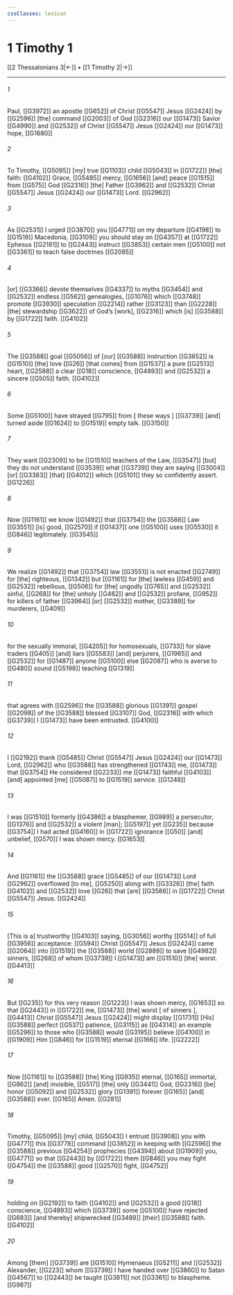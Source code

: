 ```yaml
---
cssClasses: lexicon
---
```


# 1 Timothy 1

[[2 Thessalonians 3|←]] • [[1 Timothy 2|→]]

---

###### 1
Paul, [[G3972]] an apostle [[G652]] of Christ [[G5547]] Jesus [[G2424]] by [[G2596]] [the] command [[G2003]] of God [[G2316]] our [[G1473]] Savior [[G4990]] and [[G2532]] of Christ [[G5547]] Jesus [[G2424]] our [[G1473]] hope, [[G1680]]

###### 2
To Timothy, [[G5095]] [my] true [[G1103]] child [[G5043]] in [[G1722]] [the] faith: [[G4102]] Grace, [[G5485]] mercy, [[G1656]] [and] peace [[G1515]] from [[G575]] God [[G2316]] [the] Father [[G3962]] and [[G2532]] Christ [[G5547]] Jesus [[G2424]] our [[G1473]] Lord. [[G2962]]

###### 3
As [[G2531]] I urged [[G3870]] you [[G4771]] on my departure [[G4198]] to [[G1519]] Macedonia, [[G3109]] you should stay on [[G4357]] at [[G1722]] Ephesus [[G2181]] to [[G2443]] instruct [[G3853]] certain men [[G5100]] not [[G3361]] to teach false doctrines [[G2085]]

###### 4
[or] [[G3366]] devote themselves [[G4337]] to myths [[G3454]] and [[G2532]] endless [[G562]] genealogies, [[G1076]] which [[G3748]] promote [[G3930]] speculation [[G2214]] rather [[G3123]] than [[G2228]] [the] stewardship [[G3622]] of God’s [work], [[G2316]] which [is] [[G3588]] by [[G1722]] faith. [[G4102]]

###### 5
The [[G3588]] goal [[G5056]] of [our] [[G3588]] instruction [[G3852]] is [[G1510]] [the] love [[G26]] [that comes] from [[G1537]] a pure [[G2513]] heart, [[G2588]] a clear [[G18]] conscience, [[G4893]] and [[G2532]] a sincere [[G505]] faith. [[G4102]]

###### 6
Some [[G5100]] have strayed [[G795]] from [ these ways ] [[G3739]] [and] turned aside [[G1624]] to [[G1519]] empty talk. [[G3150]]

###### 7
They want [[G2309]] to be [[G1510]] teachers of the Law, [[G3547]] [but] they do not understand [[G3539]] what [[G3739]] they are saying [[G3004]] [or] [[G3383]] [that] [[G4012]] which [[G5101]] they so confidently assert. [[G1226]]

###### 8
Now [[G1161]] we know [[G1492]] that [[G3754]] the [[G3588]] Law [[G3551]] [is] good, [[G2570]] if [[G1437]] one [[G5100]] uses [[G5530]] it [[G846]] legitimately. [[G3545]]

###### 9
We realize [[G1492]] that [[G3754]] law [[G3551]] is not enacted [[G2749]] for [the] righteous, [[G1342]] but [[G1161]] for [the] lawless [[G459]] and [[G2532]] rebellious, [[G506]] for [the] ungodly [[G765]] and [[G2532]] sinful, [[G268]] for [the] unholy [[G462]] and [[G2532]] profane, [[G952]] for killers of father [[G3964]] [or] [[G2532]] mother, [[G3389]] for murderers, [[G409]]

###### 10
for the sexually immoral, [[G4205]] for homosexuals, [[G733]] for slave traders [[G405]] [and] liars [[G5583]] [and] perjurers, [[G1965]] and [[G2532]] for [[G1487]] anyone [[G5100]] else [[G2087]] who is averse to [[G480]] sound [[G5198]] teaching [[G1319]]

###### 11
that agrees with [[G2596]] the [[G3588]] glorious [[G1391]] gospel [[G2098]] of the [[G3588]] blessed [[G3107]] God, [[G2316]] with which [[G3739]] I [[G1473]] have been entrusted. [[G4100]]

###### 12
I [[G2192]] thank [[G5485]] Christ [[G5547]] Jesus [[G2424]] our [[G1473]] Lord, [[G2962]] who [[G3588]] has strengthened [[G1743]] me, [[G1473]] that [[G3754]] He considered [[G2233]] me [[G1473]] faithful [[G4103]] [and] appointed [me] [[G5087]] to [[G1519]] service. [[G1248]]

###### 13
I was [[G1510]] formerly [[G4386]] a blasphemer, [[G989]] a persecutor, [[G1376]] and [[G2532]] a violent [man]; [[G5197]] yet [[G235]] because [[G3754]] I had acted [[G4160]] in [[G1722]] ignorance [[G50]] [and] unbelief, [[G570]] I was shown mercy. [[G1653]]

###### 14
And [[G1161]] the [[G3588]] grace [[G5485]] of our [[G1473]] Lord [[G2962]] overflowed [to me], [[G5250]] along with [[G3326]] [the] faith [[G4102]] and [[G2532]] love [[G26]] that [are] [[G3588]] in [[G1722]] Christ [[G5547]] Jesus. [[G2424]]

###### 15
[This is a] trustworthy [[G4103]] saying, [[G3056]] worthy [[G514]] of full [[G3956]] acceptance: [[G594]] Christ [[G5547]] Jesus [[G2424]] came [[G2064]] into [[G1519]] the [[G3588]] world [[G2889]] to save [[G4982]] sinners, [[G268]] of whom [[G3739]] I [[G1473]] am [[G1510]] [the] worst. [[G4413]]

###### 16
But [[G235]] for this very reason [[G1223]] I was shown mercy, [[G1653]] so that [[G2443]] in [[G1722]] me, [[G1473]] [the] worst [ of sinners ], [[G4413]] Christ [[G5547]] Jesus [[G2424]] might display [[G1731]] [His] [[G3588]] perfect [[G537]] patience, [[G3115]] as [[G4314]] an example [[G5296]] to those who [[G3588]] would [[G3195]] believe [[G4100]] in [[G1909]] Him [[G846]] for [[G1519]] eternal [[G166]] life. [[G2222]]

###### 17
Now [[G1161]] to [[G3588]] [the] King [[G935]] eternal, [[G165]] immortal, [[G862]] [and] invisible, [[G517]] [the] only [[G3441]] God, [[G2316]] [be] honor [[G5092]] and [[G2532]] glory [[G1391]] forever [[G165]] [and] [[G3588]] ever. [[G165]] Amen. [[G281]]

###### 18
Timothy, [[G5095]] [my] child, [[G5043]] I entrust [[G3908]] you with [[G4771]] this [[G3778]] command [[G3852]] in keeping with [[G2596]] the [[G3588]] previous [[G4254]] prophecies [[G4394]] about [[G1909]] you, [[G4771]] so that [[G2443]] by [[G1722]] them [[G846]] you may fight [[G4754]] the [[G3588]] good [[G2570]] fight, [[G4752]]

###### 19
holding on [[G2192]] to faith [[G4102]] and [[G2532]] a good [[G18]] conscience, [[G4893]] which [[G3739]] some [[G5100]] have rejected [[G683]] [and thereby] shipwrecked [[G3489]] [their] [[G3588]] faith. [[G4102]]

###### 20
Among [them] [[G3739]] are [[G1510]] Hymenaeus [[G5211]] and [[G2532]] Alexander, [[G223]] whom [[G3739]] I have handed over [[G3860]] to Satan [[G4567]] to [[G2443]] be taught [[G3811]] not [[G3361]] to blaspheme. [[G987]]

